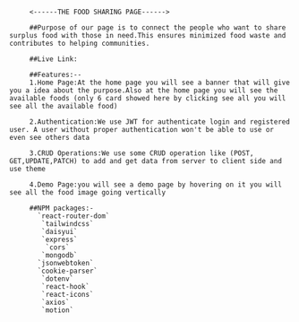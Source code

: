            
         <------THE FOOD SHARING PAGE------>

         ##Purpose of our page is to connect the people who want to share surplus food with those in need.This ensures minimized food waste and contributes to helping communities.

         ##Live Link:

         ##Features:--
         1.Home Page:At the home page you will see a banner that will give you a idea about the purpose.Also at the home page you will see the available foods (only 6 card showed here by clicking see all you will see all the available food)

         2.Authentication:We use JWT for authenticate login and registered user. A user without proper authentication won't be able to use or even see others data

         3.CRUD Operations:We use some CRUD operation like (POST, GET,UPDATE,PATCH) to add and get data from server to client side and use theme
         
         4.Demo Page:you will see a demo page by hovering on it you will see all the food image going vertically

         ##NPM packages:-
           `react-router-dom`
            `tailwindcss`
            `daisyui`
            `express`
             `cors`
            `mongodb`
           `jsonwebtoken`
           `cookie-parser`
            `dotenv`
            `react-hook`
            `react-icons`
            `axios`
            `motion`
